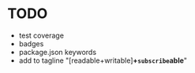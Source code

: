 # TODO

- test coverage
- badges
- package.json keywords
- add to tagline "[readable+writable]**+`subscribe`able**"
